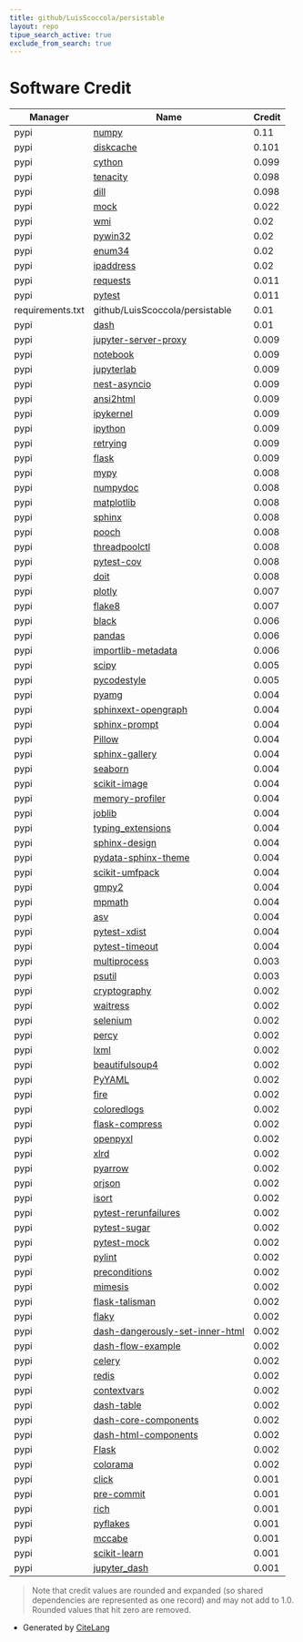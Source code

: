 ```yaml
---
title: github/LuisScoccola/persistable
layout: repo
tipue_search_active: true
exclude_from_search: true
---
```

# Software Credit

|Manager|Name|Credit|
|-------|----|------|
|pypi|[numpy](https://www.numpy.org)|0.11|
|pypi|[diskcache](http://www.grantjenks.com/docs/diskcache/)|0.101|
|pypi|[cython](http://cython.org/)|0.099|
|pypi|[tenacity](https://pypi.org/project/tenacity)|0.098|
|pypi|[dill](https://pypi.org/project/dill)|0.098|
|pypi|[mock](https://pypi.org/project/mock)|0.022|
|pypi|[wmi](https://pypi.org/project/wmi)|0.02|
|pypi|[pywin32](https://pypi.org/project/pywin32)|0.02|
|pypi|[enum34](https://pypi.org/project/enum34)|0.02|
|pypi|[ipaddress](https://pypi.org/project/ipaddress)|0.02|
|pypi|[requests](https://pypi.org/project/requests)|0.011|
|pypi|[pytest](https://pypi.org/project/pytest)|0.011|
|requirements.txt|github/LuisScoccola/persistable|0.01|
|pypi|[dash](https://plotly.com/dash)|0.01|
|pypi|[jupyter-server-proxy](https://pypi.org/project/jupyter-server-proxy)|0.009|
|pypi|[notebook](https://pypi.org/project/notebook)|0.009|
|pypi|[jupyterlab](https://pypi.org/project/jupyterlab)|0.009|
|pypi|[nest-asyncio](https://pypi.org/project/nest-asyncio)|0.009|
|pypi|[ansi2html](https://pypi.org/project/ansi2html)|0.009|
|pypi|[ipykernel](https://pypi.org/project/ipykernel)|0.009|
|pypi|[ipython](https://pypi.org/project/ipython)|0.009|
|pypi|[retrying](https://pypi.org/project/retrying)|0.009|
|pypi|[flask](https://pypi.org/project/flask)|0.009|
|pypi|[mypy](http://www.mypy-lang.org/)|0.008|
|pypi|[numpydoc](https://pypi.org/project/numpydoc)|0.008|
|pypi|[matplotlib](https://pypi.org/project/matplotlib)|0.008|
|pypi|[sphinx](https://pypi.org/project/sphinx)|0.008|
|pypi|[pooch](https://pypi.org/project/pooch)|0.008|
|pypi|[threadpoolctl](https://pypi.org/project/threadpoolctl)|0.008|
|pypi|[pytest-cov](https://pypi.org/project/pytest-cov)|0.008|
|pypi|[doit](http://pydoit.org)|0.008|
|pypi|[plotly](https://plotly.com/python/)|0.007|
|pypi|[flake8](https://github.com/pycqa/flake8)|0.007|
|pypi|[black](https://pypi.org/project/black)|0.006|
|pypi|[pandas](https://pypi.org/project/pandas)|0.006|
|pypi|[importlib-metadata](https://pypi.org/project/importlib-metadata)|0.006|
|pypi|[scipy](https://scipy.org/)|0.005|
|pypi|[pycodestyle](https://pycodestyle.pycqa.org/)|0.005|
|pypi|[pyamg](https://pypi.org/project/pyamg)|0.004|
|pypi|[sphinxext-opengraph](https://pypi.org/project/sphinxext-opengraph)|0.004|
|pypi|[sphinx-prompt](https://pypi.org/project/sphinx-prompt)|0.004|
|pypi|[Pillow](https://pypi.org/project/Pillow)|0.004|
|pypi|[sphinx-gallery](https://pypi.org/project/sphinx-gallery)|0.004|
|pypi|[seaborn](https://pypi.org/project/seaborn)|0.004|
|pypi|[scikit-image](https://pypi.org/project/scikit-image)|0.004|
|pypi|[memory-profiler](https://pypi.org/project/memory-profiler)|0.004|
|pypi|[joblib](https://pypi.org/project/joblib)|0.004|
|pypi|[typing_extensions](https://typing.readthedocs.io/)|0.004|
|pypi|[sphinx-design](https://pypi.org/project/sphinx-design)|0.004|
|pypi|[pydata-sphinx-theme](https://pypi.org/project/pydata-sphinx-theme)|0.004|
|pypi|[scikit-umfpack](https://pypi.org/project/scikit-umfpack)|0.004|
|pypi|[gmpy2](https://pypi.org/project/gmpy2)|0.004|
|pypi|[mpmath](https://pypi.org/project/mpmath)|0.004|
|pypi|[asv](https://pypi.org/project/asv)|0.004|
|pypi|[pytest-xdist](https://pypi.org/project/pytest-xdist)|0.004|
|pypi|[pytest-timeout](https://pypi.org/project/pytest-timeout)|0.004|
|pypi|[multiprocess](https://github.com/uqfoundation/multiprocess)|0.003|
|pypi|[psutil](https://github.com/giampaolo/psutil)|0.003|
|pypi|[cryptography](https://pypi.org/project/cryptography)|0.002|
|pypi|[waitress](https://pypi.org/project/waitress)|0.002|
|pypi|[selenium](https://pypi.org/project/selenium)|0.002|
|pypi|[percy](https://pypi.org/project/percy)|0.002|
|pypi|[lxml](https://pypi.org/project/lxml)|0.002|
|pypi|[beautifulsoup4](https://pypi.org/project/beautifulsoup4)|0.002|
|pypi|[PyYAML](https://pypi.org/project/PyYAML)|0.002|
|pypi|[fire](https://pypi.org/project/fire)|0.002|
|pypi|[coloredlogs](https://pypi.org/project/coloredlogs)|0.002|
|pypi|[flask-compress](https://pypi.org/project/flask-compress)|0.002|
|pypi|[openpyxl](https://pypi.org/project/openpyxl)|0.002|
|pypi|[xlrd](https://pypi.org/project/xlrd)|0.002|
|pypi|[pyarrow](https://pypi.org/project/pyarrow)|0.002|
|pypi|[orjson](https://pypi.org/project/orjson)|0.002|
|pypi|[isort](https://pypi.org/project/isort)|0.002|
|pypi|[pytest-rerunfailures](https://pypi.org/project/pytest-rerunfailures)|0.002|
|pypi|[pytest-sugar](https://pypi.org/project/pytest-sugar)|0.002|
|pypi|[pytest-mock](https://pypi.org/project/pytest-mock)|0.002|
|pypi|[pylint](https://pypi.org/project/pylint)|0.002|
|pypi|[preconditions](https://pypi.org/project/preconditions)|0.002|
|pypi|[mimesis](https://pypi.org/project/mimesis)|0.002|
|pypi|[flask-talisman](https://pypi.org/project/flask-talisman)|0.002|
|pypi|[flaky](https://pypi.org/project/flaky)|0.002|
|pypi|[dash-dangerously-set-inner-html](https://pypi.org/project/dash-dangerously-set-inner-html)|0.002|
|pypi|[dash-flow-example](https://pypi.org/project/dash-flow-example)|0.002|
|pypi|[celery](https://pypi.org/project/celery)|0.002|
|pypi|[redis](https://pypi.org/project/redis)|0.002|
|pypi|[contextvars](https://pypi.org/project/contextvars)|0.002|
|pypi|[dash-table](https://pypi.org/project/dash-table)|0.002|
|pypi|[dash-core-components](https://pypi.org/project/dash-core-components)|0.002|
|pypi|[dash-html-components](https://pypi.org/project/dash-html-components)|0.002|
|pypi|[Flask](https://pypi.org/project/Flask)|0.002|
|pypi|[colorama](https://pypi.org/project/colorama)|0.002|
|pypi|[click](https://palletsprojects.com/p/click/)|0.001|
|pypi|[pre-commit](https://pypi.org/project/pre-commit)|0.001|
|pypi|[rich](https://pypi.org/project/rich)|0.001|
|pypi|[pyflakes](https://pypi.org/project/pyflakes)|0.001|
|pypi|[mccabe](https://pypi.org/project/mccabe)|0.001|
|pypi|[scikit-learn](http://scikit-learn.org)|0.001|
|pypi|[jupyter_dash](https://github.com/plotly/jupyter-dash)|0.001|


> Note that credit values are rounded and expanded (so shared dependencies are represented as one record) and may not add to 1.0. Rounded values that hit zero are removed.


- Generated by [CiteLang](https://github.com/vsoch/citelang)
